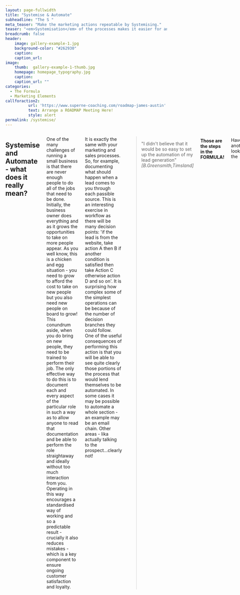 ```yaml
---
layout: page-fullwidth
title: "Systemise & Automate"
subheadline: "The S "
meta_teaser: "Make the marketing actions repeatable by Systemising."
teaser: "<em>Systemisation</em> of the processes makes it easier for anyone to repeat the actions and so the results. <em>Automation</em> removes the repetitive tasks and frees time to focus on more intricate parts of the process."
breadcrumb: false
header:
    image: gallery-example-1.jpg
    background-color: "#262930"
    caption:
    caption_url:
image:
    thumb:  gallery-example-1-thumb.jpg
    homepage: homepage_typography.jpg
    caption:
    caption_url: ""
categories:
  - The Formula
  - Marketing Elements
callforaction2:
          url: 'https://www.superne-coaching.com/roadmap-james-austin'
          text: Arrange a ROADMAP Meeting Here!
          style: alert
permalink: /systemise/          
---
```

<!--more-->

<div class="row">
<div class="medium-4 medium-push-8 columns" markdown="1">
<div class="panel radius" markdown="1">
  <img src="{{ site.urlimg }}eclipse-unsplash.jpg" alt="">
</div>
</div><!-- /.medium-4.columns -->



<div class="medium-8 medium-pull-4 columns" markdown="1">

## Systemise and Automate - what does it really mean?

One of the many challenges of running a small business is that there are never enough people to do all of the jobs that need to be done.  Initially, the business owner does everything and as it grows the opportunities to take on more people appear.  As you well know, this is a chicken and egg situation - you need to grow to afford the cost to take on new people but you also need new people on board to grow!<br>
This conundrum aside, when you do bring on new people, they need to be trained to perform their job.  The only effective way to do this is to document each and every aspect of the particular role in such a way as to allow anyone to read that documentation and be able to perform the role straightaway and ideally without too much interaction from you.  Operating in this way encourages a standardised way of working and so a predictable result - crucially it also reduces mistakes - which is a key component to ensure ongoing customer satisfaction and loyalty.

It is exactly the same with your marketing and sales processes. So, for example, documenting what should happen when a lead comes to you through each passible source.  This is an interesting exercise in workflow as there will be many decision points: 'if the lead is from the website, take action A then B if another condition is satisfied then take Action C otherwise action D and so on'. It is surprising how complex some of the simplest operations can be because of the number of decision branches they could follow.<br>
One of the useful consequences of performing this action is that you will be able to see quite clearly those portions of the process that would lend themselves to be automated.  In some cases it may be possible to automate a whole section - an example may be an email chain.  Other areas - lika actually talking to the prospect...clearly not!

> <span class="teaser">"I didn't believe that it would be so easy to set up the automation of my lead generation"</span><cite>[B.Greensmith,Timsland]</cite>


<h4>Those are the steps in the FORMULA!</h4><br> Have another look at the <a href='/formula/'>FORMULA Overview here</a><br>   
<h3>or why not arrange a one to one call during which we will create a <a href='https://www.superne-coaching.com/roadmap-james-austin' >Roadmap specific to your business for FREE!</a></h3>


 {: .t60 }
 <hr>
  <!-- Display list of blog posts - marketing components -->
 <div class="medium-10 columns">
         <p><strong>{{ site.data.language.more_articles }}</strong></p>
         {% include list-posts entries='5' offset='0' %}
 </div><!-- /.medium-10.columns -->


</div><!-- /.medium-8.columns -->
</div><!-- /.row -->
